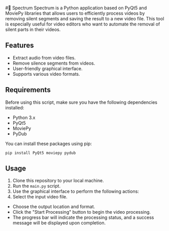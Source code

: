 #🎥 Spectrum
Spectrum is a Python application based on PyQt5 and MoviePy libraries that allows users to efficiently process videos by removing silent segments and saving the result to a new video file. This tool is especially useful for video editors who want to automate the removal of silent parts in their videos.

## Features

- Extract audio from video files.
- Remove silence segments from videos.
- User-friendly graphical interface.
- Supports various video formats.

## Requirements

Before using this script, make sure you have the following dependencies installed:

- Python 3.x
- PyQt5
- MoviePy
- PyDub

You can install these packages using pip:

```shell
pip install PyQt5 moviepy pydub
```

## Usage
1. Clone this repository to your local machine.
2. Run the `main.py` script.
3. Use the graphical interface to perform the following actions:
4. Select the input video file.
- Choose the output location and format.
- Click the "Start Processing" button to begin the video processing.
- The progress bar will indicate the processing status, and a success message will be displayed upon completion.
